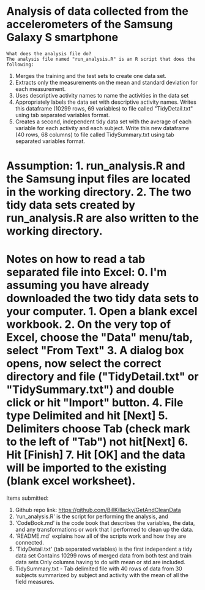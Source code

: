 Analysis of data collected from the accelerometers of the Samsung Galaxy S smartphone
=====================================================================================

	What does the analysis file do?
	The analysis file named "run_analysis.R" is an R script that does the following:

1)	Merges the training and the test sets to create one data set.
2)	Extracts only the measurements on the mean and standard deviation for each measurement. 
3)	Uses descriptive activity names to name the activities in the data set
4)	Appropriately labels the data set with descriptive activity names. 
	Writes this dataframe (10299 rows, 69 variables) to file called "TidyDetail.txt" using tab separated variables format.
5)	Creates a second, independent tidy data set with the average of each variable for each activity and each subject. 
	Write this new dataframe (40 rows, 68 columns) to file called TidySummary.txt using tab separated variables format.

Assumption:	1. run_analysis.R and the Samsung input files are located in the working directory.
			2. The two tidy data sets created by run_analysis.R are also written to the working directory.
==================================================================================================================================================

Notes on how to read a tab separated file into Excel:
	0. I'm assuming you have already downloaded the two tidy data sets to your computer.
	1. Open a blank excel workbook.
	2. On the very top of Excel, choose the "Data" menu/tab, select "From Text"
	3. A dialog box opens, now select the correct directory and file 
		("TidyDetail.txt" or "TidySummary.txt") and double click or hit "Import" button.
	4. File type Delimited and hit [Next]
	5. Delimiters choose Tab (check mark to the left of "Tab") not hit[Next]
	6. Hit [Finish]
	7. Hit [OK] and the data will be imported to the existing (blank excel worksheet).
==================================================================================================================================================

Items submitted:
1)	Github repo link: https://github.com/BillKillacky/GetAndCleanData
2)	'run_analysis.R' is the script for performing the analysis, and
3)	'CodeBook.md' is the code book that describes the variables, the data, and any transformations or work that I performed to clean up the data. 
4)	'README.md' explains how all of the scripts work and how they are connected.  
5)	'TidyDetail.txt' (tab separated variables) is the first independent a tidy data set
	Contains 10299 rows of merged data from both test and train data sets
	Only columns having to do with mean or std are included.
6)	TidySummary.txt - Tab delimited file with 40 rows of data from 30 subjects 
	summarized by subject and activity with the mean of all the field measures.

###
